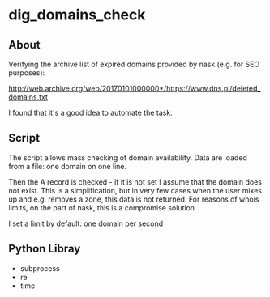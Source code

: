 # dig_domains_check

## About
Verifying the archive list of expired domains provided by nask (e.g. for SEO purposes):


http://web.archive.org/web/20170101000000*/https://www.dns.pl/deleted_domains.txt

I found that it's a good idea to automate the task.

## Script
The script allows mass checking of domain availability.
Data are loaded from a file: one domain on one line.

Then the A record is checked - if it is not set I assume that the domain does not exist. 
This is a simplification, but in very few cases when the user mixes up and e.g. removes a zone, this data is not returned.
For reasons of whois limits, on the part of nask, this is a compromise solution

I set a limit by default: one domain per second

## Python Libray

- subprocess
- re
- time
